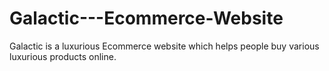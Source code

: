 # Galactic---Ecommerce-Website
Galactic is a luxurious Ecommerce website which helps people buy various luxurious products online.
